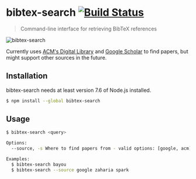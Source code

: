 # bibtex-search [![Build Status](https://travis-ci.org/ekmartin/bibtex-search.svg?branch=master)](https://travis-ci.org/ekmartin/bibtex-search)

> Command-line interface for retrieving BibTeX references

![bibtex-search](https://i.imgur.com/ARhwzbQ.gif)

Currently uses [ACM's Digital Library](https://dl.acm.org/) and
[Google Scholar](https://scholar.google.com/) to find papers, but might support
other sources in the future.

## Installation

bibtex-search needs at least version 7.6 of Node.js installed.

```bash
$ npm install --global bibtex-search
```

## Usage

```bash
$ bibtex-search <query>

Options:
  --source, -s Where to find papers from - valid options: [google, acm]

Examples:
  $ bibtex-search bayou
  $ bibtex-search --source google zaharia spark
```
